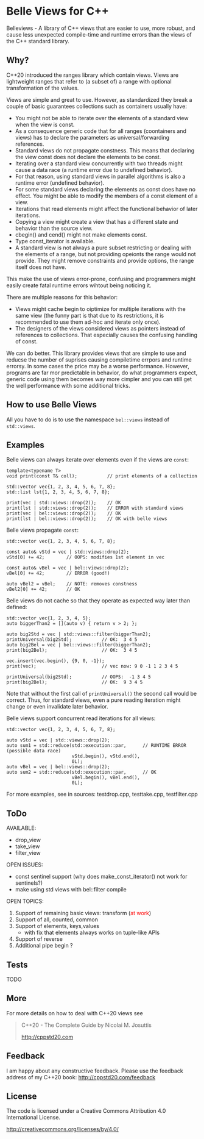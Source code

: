 # Belle Views for C++

Belleviews - A library of C++ views that are  easier to use, more robust,
and cause less unexpected compile-time and runtime errors than the views of the C++ standard library.

## Why?

C++20 introduced the ranges library which contain views.
Views are lightweight ranges that refer to (a subset of) a range
with optional transformation of the values.

Views are simple and great to use.
However, as standardized they break a couple of basic guarantees collections
such as containers usually have:
- You might not be able to iterate over the elements of a standard view when the view is const.
- As a consequence generic code that for all ranges (coontainers and views)
   has to declare the parameters as universal/forwarding references.
- Standard views do not propagate constness.
   This means that declaring the view const does not declare the elements to be const.
- Iterating over a standard view concurrently with two threads might cause a data race
   (a runtime error due to undefined behavior).
- For that reason, using standard views in parallel algorithms is
   also a runtime error (undefined behavior).
- For some standard views declaring the elements as const does have no effect.
   You might be able to modify the members of a const element of a view.
- Iterations that read elements might affect the functional behavior
   of later iterations.
- Copying a view might create a view that has a different state and behavior than the source view.
- cbegin() and cend() might not make elements const.
- Type const_iterator is available.
- A standard view is not always a pure subset restricting or dealing with the elements of a range,
   but not providing opeionts the range would not provide.
   They might remove constraints and provide options, the range itself does not have. 

This make the use of views error-prone, confusing and programmers might easily create fatal runtime errors
wihtout being noticing it.

There are multiple reasons for this behavior:
- Views might cache begin to oiptimize for multiple iterations with the same view
   (the funny part is that due to its restrictions, it is recommended to use them ad-hoc
    and iterate only once).
- The designers of the views considered views as pointers instead of
   references to collections. That especially causes the confusing handling of const.

We can do better.
This library provides views that are simple to use and reducse the number of suprises causing compiletime errpors and runtime errorsy.
In some cases the price may be a worse performance.
However, programs are far mor predictable in behavior, do what programmers expect, generic code
using them becomes way more cimpler and you can still get the well performance with some additional
tricks.

## How to use Belle Views

All you have to do is to use the namespace `bel::views` instead of `std::views`.

## Examples

Belle views can always iterate over elements even if the views are `const`:

    template<typename T>
    void print(const T& coll);           // print elements of a collection
    
    std::vector vec{1, 2, 3, 4, 5, 6, 7, 8};
    std::list lst{1, 2, 3, 4, 5, 6, 7, 8};

    print(vec | std::views::drop(2));    // OK
    print(lst | std::views::drop(2));    // ERROR with standard views
    print(vec | bel::views::drop(2));    // OK
    print(lst | bel::views::drop(2));    // OK with belle views

Belle views propagate `const`:

    std::vector vec{1, 2, 3, 4, 5, 6, 7, 8};

    const auto& vStd = vec | std::views::drop(2);
    vStd[0] += 42;        // OOPS: modifies 1st element in vec

    const auto& vBel = vec | bel::views::drop(2);
    vBel[0] += 42;        // ERROR (good!)

    auto vBel2 = vBel;    // NOTE: removes constness
    vBel2[0] += 42;       // OK

Belle views do not cache so that they operate as expected way later than defined:

    std::vector vec{1, 2, 3, 4, 5};
    auto biggerThan2 = [](auto v) { return v > 2; };

    auto big2Std = vec | std::views::filter(biggerThan2);
    printUniversal(big2Std);           // OK:  3 4 5
    auto big2Bel = vec | bel::views::filter(biggerThan2);
    print(big2Bel);                    // OK:  3 4 5
    
    vec.insert(vec.begin(), {9, 0, -1});
    print(vec);                        // vec now: 9 0 -1 1 2 3 4 5

    printUniversal(big2Std);           // OOPS:  -1 3 4 5
    print(big2Bel);                    // OK:  9 3 4 5

Note that without the first call of `printUniversal()` the second call would be correct.
Thus, for standard views, even a pure reading iteration might change or even invalidate later behavior.

Belle views support concurrent read iterations for all views:

    std::vector vec{1, 2, 3, 4, 5, 6, 7, 8};

    auto vStd = vec | std::views::drop(2);
    auto sum1 = std::reduce(std::execution::par,      // RUNTIME ERROR (possible data race)
                            vStd.begin(), vStd.end(),
                            0L);
    auto vBel = vec | bel::views::drop(2);
    auto sum2 = std::reduce(std::execution::par,      // OK
                            vBel.begin(), vBel.end(),
                            0L);

For more examples, see in sources: testdrop.cpp, testtake.cpp, testfilter.cpp

## ToDo

AVAILABLE:
- drop_view
- take_view
- filter_view

OPEN ISSUES:
- const sentinel support
  (why does make_const_iterator() not work for sentinels?)
- make using std views with bel::filter compile

OPEN TOPICS:
1. Support of remaining basic views: transform (<font color="red">at work</font>)
1. Support of all, counted, common
1. Support of elements, keys,values
   - with fix that elements always works on tuple-like APIs
1. Support of reverse
1. Additional pipe begin ?


## Tests

TODO

## More

For more details on how to deal with C++20 views
see

>  C++20 - The Complete Guide by Nicolai M. Josuttis
>
>  http://cppstd20.com

## Feedback

I am happy about any constructive feedback.
Please use the feedback address of my C++20 book: http://cppstd20.com/feedback

## License

The code is licensed under a Creative Commons Attribution 4.0 International License.

http://creativecommons.org/licenses/by/4.0/



